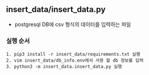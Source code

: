 ## insert_data/insert_data.py
- postgresql DB에 csv 형식의 데이터를 입력하는 파일
### 실행 순서
```
1. pip3 install -r insert_data/requirements.txt 실행
2. vim insert_data/db_info.env에서 사용 할 db 정보를 입력
3. python3 -m insert_data.insert_data.py 실행
```
